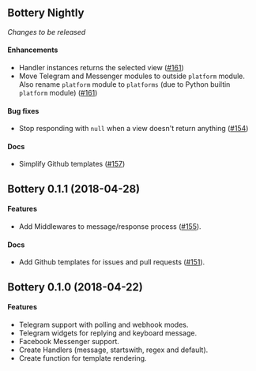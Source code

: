 ## Bottery Nightly

_Changes to be released_

#### Enhancements

- Handler instances returns the selected view ([#161](https://github.com/rougeth/bottery/issues/161))
- Move Telegram and Messenger modules to outside `platform` module. Also rename `platform` module to `platforms` (due to Python builtin `platform` module) ([#161](https://github.com/rougeth/bottery/issues/165))

#### Bug fixes

- Stop responding with `null` when a view doesn't return anything ([#154](https://github.com/rougeth/bottery/issues/154))

#### Docs

- Simplify Github templates ([#157](https://github.com/rougeth/bottery/issues/157))


## Bottery 0.1.1 (2018-04-28)

#### Features

- Add Middlewares to message/response process ([#155](https://github.com/rougeth/bottery/issues/155)).

#### Docs

- Add Github templates for issues and pull requests ([#151](https://github.com/rougeth/bottery/issues/151)).


## Bottery 0.1.0 (2018-04-22)

#### Features

- Telegram support with polling and webhook modes.
- Telegram widgets for replying and keyboard message.
- Facebook Messenger support.
- Create Handlers (message, startswith, regex and default).
- Create function for template rendering.
